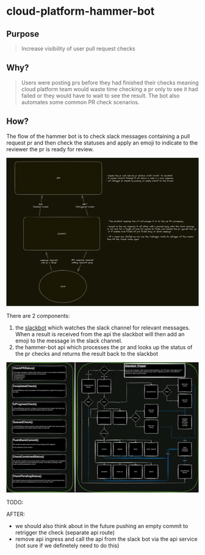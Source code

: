# cloud-platform-hammer-bot

## Purpose

> Increase visibility of user pull request checks

## Why?

> Users were posting prs before they had finished their checks meaning cloud platform team would waste time checking a pr only to see it had failed or they would have to wait to see the result. The bot also automates some common PR check scenarios.

## How?

The flow of the hammer bot is to check slack messages containing a pull request pr and then check the statuses and apply an emoji to indicate to the reviewer the pr is ready for review.

![architecture diagram](./images/api_diagram.png)

There are 2 components:

1. the [slackbot](slackbot/) which watches the slack channel for relevant messages. When a result is received from the api the slackbot will then add an emoji to the message in the slack channel.
2. the hammer-bot api which processes the pr and looks up the status of the pr checks and returns the result back to the slackbot

![Go diagram](./images/go_diagram.png)

TODO:

AFTER:
- we should also think about in the future pushing an empty commit to retrigger the check (separate api route)
- remove api ingress and call the api from the slack bot via the api service (not sure if we definetely need to do this)

